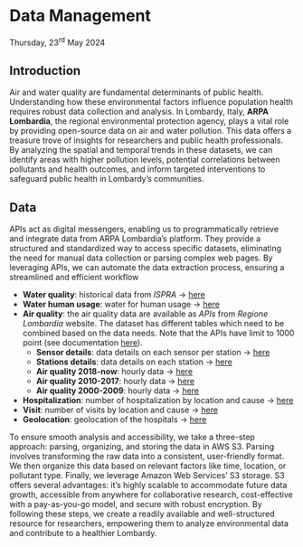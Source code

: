 Data Management
================
Thursday, 23<sup>rd</sup> May 2024

## Introduction

Air and water quality are fundamental determinants of public health.
Understanding how these environmental factors influence population
health requires robust data collection and analysis. In Lombardy, Italy,
**ARPA Lombardia**, the regional environmental protection agency, plays
a vital role by providing open-source data on air and water pollution.
This data offers a treasure trove of insights for researchers and public
health professionals. By analyzing the spatial and temporal trends in
these datasets, we can identify areas with higher pollution levels,
potential correlations between pollutants and health outcomes, and
inform targeted interventions to safeguard public health in Lombardy’s
communities.

## Data

APIs act as digital messengers, enabling us to programmatically retrieve
and integrate data from ARPA Lombardia’s platform. They provide a
structured and standardized way to access specific datasets, eliminating
the need for manual data collection or parsing complex web pages. By
leveraging APIs, we can automate the data extraction process, ensuring a
streamlined and efficient workflow

- **Water quality**: historical data from *ISPRA* →
  [here](https://sinacloud.isprambiente.it/portal/apps/sites/?fromEdit=true#/portalepesticidi/pages/area-download)
- **Water human usage**: water for human usage →
  [here](https://www.dati.lombardia.it/resource/beda-kb7b.csv)
- **Air quality**: the air quality data are available as *APIs* from
  *Regione Lombardia* website. The dataset has different tables which
  need to be combined based on the data needs. Note that the APIs have
  limit to 1000 point (see documentation
  [here](https://dev.socrata.com/docs/endpoints)).
  - **Sensor details**: data details on each sensor per station →
    [here](https://www.dati.lombardia.it/resource/ib47-atvt.csv)
  - **Stations details**: data details on each station →
    [here](https://www.dati.lombardia.it/resource/9xaz-9vbz.csv)
  - **Air quality 2018-now**: hourly data →
    [here](https://www.dati.lombardia.it/resource/g2hp-ar79.csv)
  - **Air quality 2010-2017**: hourly data →
    [here](https://www.dati.lombardia.it/resource/nr8w-tj77.csv)
  - **Air quality 2000-2009**: hourly data →
    [here](https://www.dati.lombardia.it/resource/cthp-zqrr.csv)
- **Hospitalization**: number of hospitalization by location and cause →
  [here](https://www.dati.lombardia.it/resource/fwpe-xzv8.csv)
- **Visit**: number of visits by location and cause →
  [here](https://www.dati.lombardia.it/resource/qm4z-s92m.csv)
- **Geolocation**: geolocation of the hospitals →
  [here](https://www.dati.lombardia.it/resource/6n7g-5p5e.csv)

To ensure smooth analysis and accessibility, we take a three-step
approach: parsing, organizing, and storing the data in AWS S3. Parsing
involves transforming the raw data into a consistent, user-friendly
format. We then organize this data based on relevant factors like time,
location, or pollutant type. Finally, we leverage Amazon Web Services’
S3 storage. S3 offers several advantages: it’s highly scalable to
accommodate future data growth, accessible from anywhere for
collaborative research, cost-effective with a pay-as-you-go model, and
secure with robust encryption. By following these steps, we create a
readily available and well-structured resource for researchers,
empowering them to analyze environmental data and contribute to a
healthier Lombardy.
